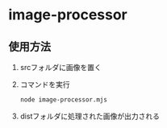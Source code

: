 # image-processor

## 使用方法

1. srcフォルダに画像を置く

1. コマンドを実行

    ```bash
    node image-processor.mjs
    ```

1. distフォルダに処理された画像が出力される
